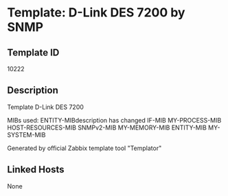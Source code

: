 # Template: D-Link DES 7200 by SNMP

## Template ID
10222

## Description
Template D-Link DES 7200

MIBs used:
ENTITY-MIBdescription has changed
IF-MIB
MY-PROCESS-MIB
HOST-RESOURCES-MIB
SNMPv2-MIB
MY-MEMORY-MIB
ENTITY-MIB
MY-SYSTEM-MIB

Generated by official Zabbix template tool "Templator"

## Linked Hosts
None


